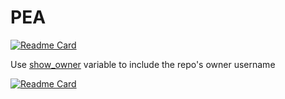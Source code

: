# PEA
[![Readme Card](https://github-readme-stats.vercel.app/api/pin/?username=bartelke&repo=github-readme-stats)](https://github.com/bartelke/github-readme-stats)

Use [show_owner](#customization) variable to include the repo's owner username

[![Readme Card](https://github-readme-stats.vercel.app/api/pin/?username=anuraghazra&repo=github-readme-stats&show_owner=true)](https://github.com/anuraghazra/github-readme-stats)

